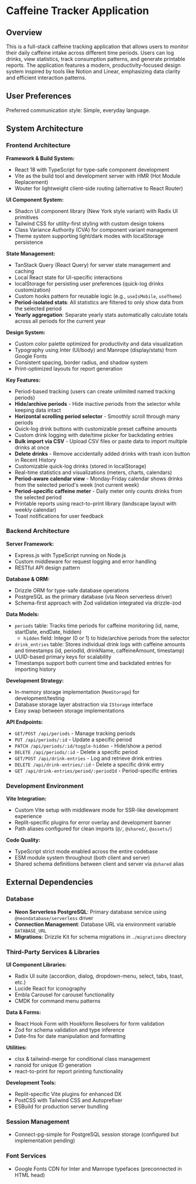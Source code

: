 # Caffeine Tracker Application

## Overview

This is a full-stack caffeine tracking application that allows users to monitor their daily caffeine intake across different time periods. Users can log drinks, view statistics, track consumption patterns, and generate printable reports. The application features a modern, productivity-focused design system inspired by tools like Notion and Linear, emphasizing data clarity and efficient interaction patterns.

## User Preferences

Preferred communication style: Simple, everyday language.

## System Architecture

### Frontend Architecture

**Framework & Build System:**
- React 18 with TypeScript for type-safe component development
- Vite as the build tool and development server with HMR (Hot Module Replacement)
- Wouter for lightweight client-side routing (alternative to React Router)

**UI Component System:**
- Shadcn UI component library (New York style variant) with Radix UI primitives
- Tailwind CSS for utility-first styling with custom design tokens
- Class Variance Authority (CVA) for component variant management
- Theme system supporting light/dark modes with localStorage persistence

**State Management:**
- TanStack Query (React Query) for server state management and caching
- Local React state for UI-specific interactions
- localStorage for persisting user preferences (quick-log drinks customization)
- Custom hooks pattern for reusable logic (e.g., `useIsMobile`, `useTheme`)
- **Period-isolated stats**: All statistics are filtered to only show data from the selected period
- **Yearly aggregation**: Separate yearly stats automatically calculate totals across all periods for the current year

**Design System:**
- Custom color palette optimized for productivity and data visualization
- Typography using Inter (UI/body) and Manrope (display/stats) from Google Fonts
- Consistent spacing, border radius, and shadow system
- Print-optimized layouts for report generation

**Key Features:**
- Period-based tracking (users can create unlimited named tracking periods)
- **Hide/archive periods** - Hide inactive periods from the selector while keeping data intact
- **Horizontal scrolling period selector** - Smoothly scroll through many periods
- Quick-log drink buttons with customizable preset caffeine amounts
- Custom drink logging with date/time picker for backdating entries
- **Bulk import via CSV** - Upload CSV files or paste data to import multiple drinks at once
- **Delete drinks** - Remove accidentally added drinks with trash icon button in Recent History
- Customizable quick-log drinks (stored in localStorage)
- Real-time statistics and visualizations (meters, charts, calendars)
- **Period-aware calendar view** - Monday-Friday calendar shows drinks from the selected period's week (not current week)
- **Period-specific caffeine meter** - Daily meter only counts drinks from the selected period
- Printable reports using react-to-print library (landscape layout with weekly calendar)
- Toast notifications for user feedback

### Backend Architecture

**Server Framework:**
- Express.js with TypeScript running on Node.js
- Custom middleware for request logging and error handling
- RESTful API design pattern

**Database & ORM:**
- Drizzle ORM for type-safe database operations
- PostgreSQL as the primary database (via Neon serverless driver)
- Schema-first approach with Zod validation integrated via drizzle-zod

**Data Models:**
- `periods` table: Tracks time periods for caffeine monitoring (id, name, startDate, endDate, hidden)
  - `hidden` field: Integer (0 or 1) to hide/archive periods from the selector
- `drink_entries` table: Stores individual drink logs with caffeine amounts and timestamps (id, periodId, drinkName, caffeineAmount, timestamp)
- UUID-based primary keys for scalability
- Timestamps support both current time and backdated entries for importing history

**Development Strategy:**
- In-memory storage implementation (`MemStorage`) for development/testing
- Database storage layer abstraction via `IStorage` interface
- Easy swap between storage implementations

**API Endpoints:**
- `GET/POST /api/periods` - Manage tracking periods
- `PUT /api/periods/:id` - Update a specific period
- `PATCH /api/periods/:id/toggle-hidden` - Hide/show a period
- `DELETE /api/periods/:id` - Delete a specific period
- `GET/POST /api/drink-entries` - Log and retrieve drink entries
- `DELETE /api/drink-entries/:id` - Delete a specific drink entry
- `GET /api/drink-entries/period/:periodId` - Period-specific entries

### Development Environment

**Vite Integration:**
- Custom Vite setup with middleware mode for SSR-like development experience
- Replit-specific plugins for error overlay and development banner
- Path aliases configured for clean imports (`@/`, `@shared/`, `@assets/`)

**Code Quality:**
- TypeScript strict mode enabled across the entire codebase
- ESM module system throughout (both client and server)
- Shared schema definitions between client and server via `@shared` alias

## External Dependencies

### Database
- **Neon Serverless PostgreSQL**: Primary database service using `@neondatabase/serverless` driver
- **Connection Management**: Database URL via environment variable `DATABASE_URL`
- **Migrations**: Drizzle Kit for schema migrations in `./migrations` directory

### Third-Party Services & Libraries

**UI Component Libraries:**
- Radix UI suite (accordion, dialog, dropdown-menu, select, tabs, toast, etc.)
- Lucide React for iconography
- Embla Carousel for carousel functionality
- CMDK for command menu patterns

**Data & Forms:**
- React Hook Form with Hookform Resolvers for form validation
- Zod for schema validation and type inference
- Date-fns for date manipulation and formatting

**Utilities:**
- clsx & tailwind-merge for conditional class management
- nanoid for unique ID generation
- react-to-print for report printing functionality

**Development Tools:**
- Replit-specific Vite plugins for enhanced DX
- PostCSS with Tailwind CSS and Autoprefixer
- ESBuild for production server bundling

### Session Management
- Connect-pg-simple for PostgreSQL session storage (configured but implementation pending)

### Font Services
- Google Fonts CDN for Inter and Manrope typefaces (preconnected in HTML head)